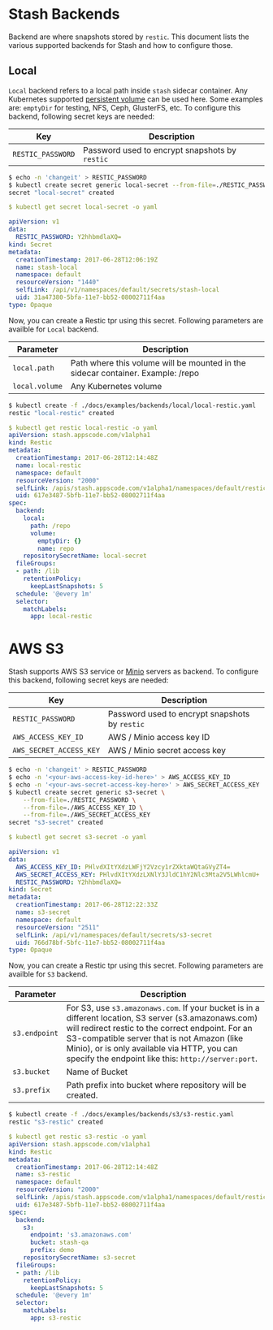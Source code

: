 # Stash Backends
Backend are where snapshots stored by `restic`. This document lists the various supported backends for Stash and how to configure those.

## Local
`Local` backend refers to a local path inside `stash` sidecar container. Any Kubernetes supported [persistent volume](https://kubernetes.io/docs/concepts/storage/volumes/) can be used here. Some examples are: `emptyDir` for testing, NFS, Ceph, GlusterFS, etc. To configure this backend, following secret keys are needed:

| Key               | Description                                    |
|-------------------|------------------------------------------------|
| `RESTIC_PASSWORD` | Password used to encrypt snapshots by `restic` |

```sh
$ echo -n 'changeit' > RESTIC_PASSWORD
$ kubectl create secret generic local-secret --from-file=./RESTIC_PASSWORD
secret "local-secret" created
```

```yaml
$ kubectl get secret local-secret -o yaml

apiVersion: v1
data:
  RESTIC_PASSWORD: Y2hhbmdlaXQ=
kind: Secret
metadata:
  creationTimestamp: 2017-06-28T12:06:19Z
  name: stash-local
  namespace: default
  resourceVersion: "1440"
  selfLink: /api/v1/namespaces/default/secrets/stash-local
  uid: 31a47380-5bfa-11e7-bb52-08002711f4aa
type: Opaque
```

Now, you can create a Restic tpr using this secret. Following parameters are availble for `Local` backend.

| Parameter      | Description                                                                     |
|----------------|---------------------------------------------------------------------------------|
| `local.path`   | Path where this volume will be mounted in the sidecar container. Example: /repo |
| `local.volume` | Any Kubernetes volume                                                           |

```sh
$ kubectl create -f ./docs/examples/backends/local/local-restic.yaml 
restic "local-restic" created
```

```yaml
$ kubectl get restic local-restic -o yaml
apiVersion: stash.appscode.com/v1alpha1
kind: Restic
metadata:
  creationTimestamp: 2017-06-28T12:14:48Z
  name: local-restic
  namespace: default
  resourceVersion: "2000"
  selfLink: /apis/stash.appscode.com/v1alpha1/namespaces/default/restics/local-restic
  uid: 617e3487-5bfb-11e7-bb52-08002711f4aa
spec:
  backend:
    local:
      path: /repo
      volume:
        emptyDir: {}
        name: repo
    repositorySecretName: local-secret
  fileGroups:
  - path: /lib
    retentionPolicy:
      keepLastSnapshots: 5
  schedule: '@every 1m'
  selector:
    matchLabels:
      app: local-restic
```

# AWS S3
Stash supports AWS S3 service or [Minio](https://minio.io/) servers as backend. To configure this backend, following secret keys are needed:

| Key                     | Description                                    |
|-------------------------|------------------------------------------------|
| `RESTIC_PASSWORD`       | Password used to encrypt snapshots by `restic` |
| `AWS_ACCESS_KEY_ID`     | AWS / Minio access key ID                      |
| `AWS_SECRET_ACCESS_KEY` | AWS / Minio secret access key                  |

```sh
$ echo -n 'changeit' > RESTIC_PASSWORD
$ echo -n '<your-aws-access-key-id-here>' > AWS_ACCESS_KEY_ID
$ echo -n '<your-aws-secret-access-key-here>' > AWS_SECRET_ACCESS_KEY
$ kubectl create secret generic s3-secret \
    --from-file=./RESTIC_PASSWORD \
    --from-file=./AWS_ACCESS_KEY_ID \
    --from-file=./AWS_SECRET_ACCESS_KEY
secret "s3-secret" created
```

```yaml
$ kubectl get secret s3-secret -o yaml

apiVersion: v1
data:
  AWS_ACCESS_KEY_ID: PHlvdXItYXdzLWFjY2Vzcy1rZXktaWQtaGVyZT4=
  AWS_SECRET_ACCESS_KEY: PHlvdXItYXdzLXNlY3JldC1hY2Nlc3Mta2V5LWhlcmU+
  RESTIC_PASSWORD: Y2hhbmdlaXQ=
kind: Secret
metadata:
  creationTimestamp: 2017-06-28T12:22:33Z
  name: s3-secret
  namespace: default
  resourceVersion: "2511"
  selfLink: /api/v1/namespaces/default/secrets/s3-secret
  uid: 766d78bf-5bfc-11e7-bb52-08002711f4aa
type: Opaque
```

Now, you can create a Restic tpr using this secret. Following parameters are availble for `S3` backend.

| Parameter     | Description                                                                     |
|---------------|---------------------------------------------------------------------------------|
| `s3.endpoint` | For S3, use `s3.amazonaws.com`. If your bucket is in a different location, S3 server (s3.amazonaws.com) will redirect restic to the correct endpoint. For an S3-compatible server that is not Amazon (like Minio), or is only available via HTTP, you can specify the endpoint like this: `http://server:port`. |
| `s3.bucket`   | Name of Bucket                                                                  |
| `s3.prefix`   | Path prefix into bucket where repository will be created.                       |


```sh
$ kubectl create -f ./docs/examples/backends/s3/s3-restic.yaml 
restic "s3-restic" created
```

```yaml
$ kubectl get restic s3-restic -o yaml
apiVersion: stash.appscode.com/v1alpha1
kind: Restic
metadata:
  creationTimestamp: 2017-06-28T12:14:48Z
  name: s3-restic
  namespace: default
  resourceVersion: "2000"
  selfLink: /apis/stash.appscode.com/v1alpha1/namespaces/default/restics/s3-restic
  uid: 617e3487-5bfb-11e7-bb52-08002711f4aa
spec:
  backend:
    s3:
      endpoint: 's3.amazonaws.com'
      bucket: stash-qa
      prefix: demo
    repositorySecretName: s3-secret
  fileGroups:
  - path: /lib
    retentionPolicy:
      keepLastSnapshots: 5
  schedule: '@every 1m'
  selector:
    matchLabels:
      app: s3-restic
```


